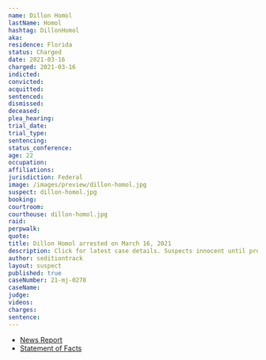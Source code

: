 ```yaml
---
name: Dillon Homol
lastName: Homol
hashtag: DillonHomol
aka:
residence: Florida
status: Charged
date: 2021-03-16
charged: 2021-03-16
indicted:
convicted: 
acquitted:
sentenced: 
dismissed: 
deceased:
plea_hearing:
trial_date:
trial_type:
sentencing:
status_conference:
age: 22
occupation:
affiliations:
jurisdiction: Federal
image: /images/preview/dillon-homol.jpg
suspect: dillon-homol.jpg
booking:
courtroom:
courthouse: dillon-homol.jpg
raid:
perpwalk:
quote:
title: Dillon Homol arrested on March 16, 2021
description: Click for latest case details. Suspects innocent until proven guilty.
author: seditiontrack
layout: suspect
published: true
caseNumber: 21-mj-0278
caseName:
judge:
videos:
charges:
sentence:
---
```

- [News Report](https://www.clickorlando.com/news/local/2021/03/16/brevard-county-man-joins-hundreds-charged-in-capitol-riots/)
- [Statement of Facts](https://www.justice.gov/usao-dc/case-multi-defendant/file/1378686/download)
